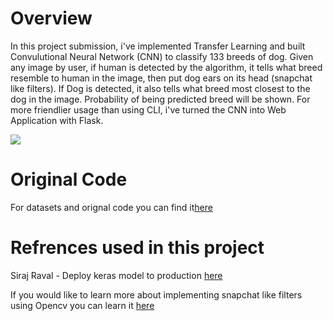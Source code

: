 # Overview

In this project submission, i've implemented Transfer Learning and built Convulutional Neural Network (CNN) to classify 133 breeds of dog. Given any image by user, if human is detected by the algorithm, it tells what breed resemble to human in the image, then put dog ears on its head (snapchat like filters). If Dog is detected, it also tells what breed most closest to the dog in the image. Probability of being predicted breed will be shown. For more friendlier usage than using CLI, i've turned the CNN into Web Application with Flask.  

<img src=http://oi66.tinypic.com/2d2h9o2.jpg>

# Original Code

For datasets and orignal code you can find it<a href=https://github.com/udacity/dog-project>here</a>

# Refrences used in this project
Siraj Raval - Deploy keras model to production <a href=https://github.com/udacity/dog-project>here</a>

If you would like to learn more about implementing snapchat like filters using Opencv you can learn it <a href=https://github.com/charlielito/snapchat-filters-opencv>here</a>
